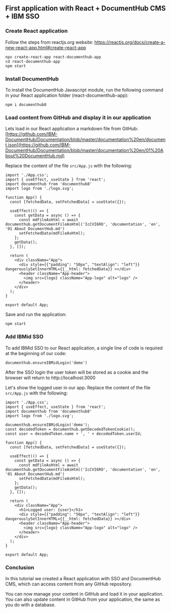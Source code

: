 ## First application with React + DocumentHub CMS + IBM SSO


### Create React application

Follow the steps from reactjs.org website: https://reactjs.org/docs/create-a-new-react-app.html#create-react-app

```
npx create-react-app react-documenthub-app
cd react-documenthub-app
npm start
```


### Install DocumentHub

To install the DocumentHub Javascript module, run the following command in your React application folder (react-documenthub-app):

```
npm i documenthub8
```


### Load content from GitHub and display it in our application

Lets load in our React application a markdown file from GitHub: [https://github.com/IBM-DocumentHub/Documentation/blob/master/documentation%20en/document.json](https://github.com/IBM-DocumentHub/Documentation/blob/master/documentation%20en/01%20About%20DocumentHub.md)

Replace the content of the file ```src/App.js``` with the following:

```
import './App.css';
import { useEffect, useState } from 'react';
import documenthub from 'documenthub8'
import logo from './logo.svg';

function App() {
  const [fetchedData, setFetchedData] = useState({});
  
  useEffect(() => {
    const getData = async () => {
      const mdFileAsHtml = await documenthub.getDocumentFileAsHtml('IcCVI6RO', 'documentation', 'en', '01 About DocumentHub.md')
      setFetchedData(mdFileAsHtml);
    };
    getData();
  }, []);

  return (
    <div className="App">
      <div style={{"padding": "50px", "textAlign": "left"}} dangerouslySetInnerHTML={{__html: fetchedData}} ></div>
      <header className="App-header">								        
        <img src={logo} className="App-logo" alt="logo" />
      </header>
    </div>
  );
}

export default App;
```

Save and run the application:

```
npm start
```


### Add IBMid SSO

To add IBMid SSO to our React application, a single line of code is required at the beginning of our code:

```
documenthub.ensureIBMidLogin('demo')
```

After the SSO login the user token will be stored as a cookie and the browser will return to http://localhost:3000

Let's show the logged user in our app. Replace the content of the file ```src/App.js``` with the following:

```
import './App.css';
import { useEffect, useState } from 'react';
import documenthub from 'documenthub8'
import logo from './logo.svg';

documenthub.ensureIBMidLogin('demo');
const decodedToken = documenthub.getDecodedTokenCookie();
const user = decodedToken.name + ', ' + decodedToken.userId;

function App() {
  const [fetchedData, setFetchedData] = useState({});
  
  useEffect(() => {
    const getData = async () => {
      const mdFileAsHtml = await documenthub.getDocumentFileAsHtml('IcCVI6RO', 'documentation', 'en', '01 About DocumentHub.md')
      setFetchedData(mdFileAsHtml);
    };
    getData();
  }, []);

  return (
    <div className="App">
      <h1>Logged user: {user}</h1>
      <div style={{"padding": "50px", "textAlign": "left"}} dangerouslySetInnerHTML={{__html: fetchedData}} ></div>
      <header className="App-header">								        
        <img src={logo} className="App-logo" alt="logo" />
      </header>
    </div>
  );
}

export default App;
```


### Conclusion

In this tutorial we created a React application with SSO and DocumentHub CMS, which can access content from any GitHub repository.

You can now manage your content in GitHub and load it in your application. You can also update content in GitHub from your application, the same as you do with a database.
